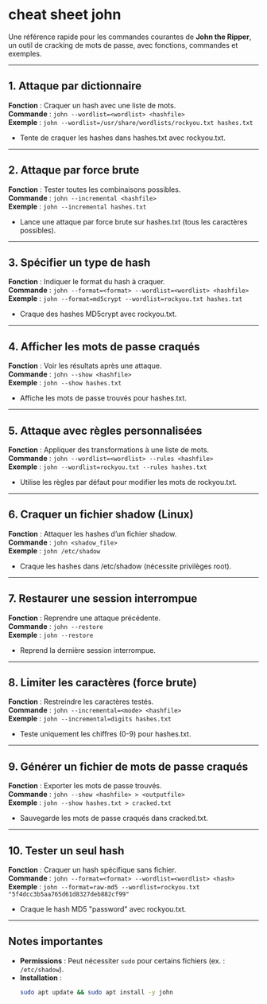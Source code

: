 # cheat sheet john

Une référence rapide pour les commandes courantes de **John the Ripper**, un outil de cracking de mots de passe, avec fonctions, commandes et exemples.

---

## 1. Attaque par dictionnaire
**Fonction** : Craquer un hash avec une liste de mots.  
**Commande** : `john --wordlist=<wordlist> <hashfile>`  
**Exemple** : `john --wordlist=/usr/share/wordlists/rockyou.txt hashes.txt`  
- Tente de craquer les hashes dans hashes.txt avec rockyou.txt.

---

## 2. Attaque par force brute
**Fonction** : Tester toutes les combinaisons possibles.  
**Commande** : `john --incremental <hashfile>`  
**Exemple** : `john --incremental hashes.txt`  
- Lance une attaque par force brute sur hashes.txt (tous les caractères possibles).

---

## 3. Spécifier un type de hash
**Fonction** : Indiquer le format du hash à craquer.  
**Commande** : `john --format=<format> --wordlist=<wordlist> <hashfile>`  
**Exemple** : `john --format=md5crypt --wordlist=rockyou.txt hashes.txt`  
- Craque des hashes MD5crypt avec rockyou.txt.

---

## 4. Afficher les mots de passe craqués
**Fonction** : Voir les résultats après une attaque.  
**Commande** : `john --show <hashfile>`  
**Exemple** : `john --show hashes.txt`  
- Affiche les mots de passe trouvés pour hashes.txt.

---

## 5. Attaque avec règles personnalisées
**Fonction** : Appliquer des transformations à une liste de mots.  
**Commande** : `john --wordlist=<wordlist> --rules <hashfile>`  
**Exemple** : `john --wordlist=rockyou.txt --rules hashes.txt`  
- Utilise les règles par défaut pour modifier les mots de rockyou.txt.

---

## 6. Craquer un fichier shadow (Linux)
**Fonction** : Attaquer les hashes d’un fichier shadow.  
**Commande** : `john <shadow_file>`  
**Exemple** : `john /etc/shadow`  
- Craque les hashes dans /etc/shadow (nécessite privilèges root).

---

## 7. Restaurer une session interrompue
**Fonction** : Reprendre une attaque précédente.  
**Commande** : `john --restore`  
**Exemple** : `john --restore`  
- Reprend la dernière session interrompue.

---

## 8. Limiter les caractères (force brute)
**Fonction** : Restreindre les caractères testés.  
**Commande** : `john --incremental=<mode> <hashfile>`  
**Exemple** : `john --incremental=digits hashes.txt`  
- Teste uniquement les chiffres (0-9) pour hashes.txt.

---

## 9. Générer un fichier de mots de passe craqués
**Fonction** : Exporter les mots de passe trouvés.  
**Commande** : `john --show <hashfile> > <outputfile>`  
**Exemple** : `john --show hashes.txt > cracked.txt`  
- Sauvegarde les mots de passe craqués dans cracked.txt.

---

## 10. Tester un seul hash
**Fonction** : Craquer un hash spécifique sans fichier.  
**Commande** : `john --format=<format> --wordlist=<wordlist> <hash>`  
**Exemple** : `john --format=raw-md5 --wordlist=rockyou.txt "5f4dcc3b5aa765d61d8327deb882cf99"`  
- Craque le hash MD5 "password" avec rockyou.txt.

---

## Notes importantes
- **Permissions** : Peut nécessiter `sudo` pour certains fichiers (ex. : `/etc/shadow`).
- **Installation** :  
  ```bash
  sudo apt update && sudo apt install -y john
